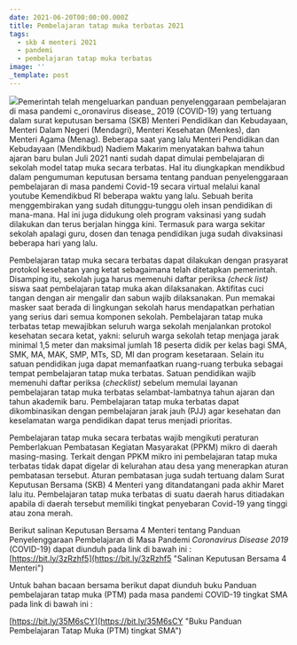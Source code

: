 ```yaml
---
date: 2021-06-20T00:00:00.000Z
title: Pembelajaran tatap muka terbatas 2021
tags:
  - skb 4 menteri 2021
  - pandemi
  - pembelajaran tatap muka terbatas
image: ''
_template: post
---
```


![](/images/sampul-ptm.webp)Pemerintah telah mengeluarkan panduan penyelenggaraan pembelajaran di masa pandemi c_oronavirus disease_ 2019 (COVID-19) yang tertuang dalam surat keputusan bersama (SKB) Menteri Pendidikan dan Kebudayaan, Menteri Dalam Negeri (Mendagri), Menteri Kesehatan (Menkes), dan Menteri Agama (Menag). Beberapa saat yang lalu Menteri Pendidikan dan Kebudayaan (Mendikbud) Nadiem Makarim menyatakan bahwa tahun ajaran baru bulan Juli 2021 nanti sudah dapat dimulai pembelajaran di sekolah model tatap muka secara terbatas. Hal itu diungkapkan mendikbud dalam pengumuman keputusan bersama tentang panduan penyelenggaraan pembelajaran di masa pandemi Covid-19 secara virtual melalui kanal youtube Kemendikbud RI beberapa waktu yang lalu.  Sebuah berita menggembirakan yang sudah ditunggu-tunggu oleh insan pendidikan di mana-mana. Hal ini juga didukung oleh program vaksinasi yang sudah dilakukan dan terus berjalan hingga kini. Termasuk para warga sekitar sekolah apalagi guru, dosen dan tenaga pendidikan juga sudah divaksinasi beberapa hari yang lalu.

Pembelajaran tatap muka secara terbatas dapat dilakukan dengan prasyarat protokol kesehatan yang ketat sebagaimana telah ditetapkan pemerintah. Disamping itu, sekolah juga harus memenuhi daftar periksa _(check list)_ siswa saat pembelajaran tatap muka akan dilaksanakan. Aktifitas cuci tangan dengan air mengalir dan sabun wajib dilaksanakan. Pun memakai masker saat berada di lingkungan sekolah harus mendapatkan perhatian yang serius dari semua komponen sekolah. Pembelajaran tatap muka terbatas tetap mewajibkan seluruh warga sekolah menjalankan protokol kesehatan secara ketat, yakni: seluruh warga sekolah tetap menjaga jarak minimal 1,5 meter dan maksimal jumlah 18 peserta didik per kelas bagi SMA, SMK, MA, MAK, SMP, MTs, SD, MI dan program kesetaraan. Selain itu satuan pendidikan juga dapat memanfaatkan ruang-ruang terbuka sebagai tempat pembelajaran tatap muka terbatas. Satuan pendidikan wajib memenuhi daftar periksa (_checklist)_ sebelum memulai layanan pembelajaran tatap muka terbatas selambat-lambatnya tahun ajaran dan tahun akademik baru. Pembelajaran tatap muka terbatas dapat dikombinasikan dengan pembelajaran jarak jauh (PJJ) agar kesehatan dan keselamatan warga pendidikan dapat terus menjadi prioritas.

Pembelajaran tatap muka secara terbatas wajib mengikuti peraturan Pemberlakuan Pembatasan Kegiatan Masyarakat (PPKM) mikro di daerah masing-masing. Terkait dengan PPKM mikro ini pembelajaran tatap muka terbatas tidak dapat digelar di kelurahan atau desa yang menerapkan aturan pembatasan tersebut. Aturan pembatasan juga sudah tertuang dalam Surat Keputusan Bersama (SKB) 4 Menteri yang ditandatangani pada akhir Maret lalu itu. Pembelajaran tatap muka terbatas di suatu daerah harus ditiadakan apabila di daerah tersebut memiliki tingkat penyebaran Covid-19 yang tinggi atau zona merah.

Berikut salinan Keputusan Bersama 4 Menteri tentang Panduan Penyelenggaraan Pembelajaran di Masa Pandemi _Coronavirus Disease 2019_ (COVID-19) dapat diunduh pada link di bawah ini :  
[https://bit.ly/3zRzhf5](https://bit.ly/3zRzhf5 "Salinan Keputusan Bersama 4 Menteri")

Untuk bahan bacaan bersama berikut dapat diunduh buku Panduan pembelajaran tatap muka (PTM) pada masa pandemi COVID-19 tingkat SMA pada link di bawah ini :

[https://bit.ly/35M6sCY](https://bit.ly/35M6sCY "Buku Panduan Pembelajaran Tatap Muka (PTM) tingkat SMA")
